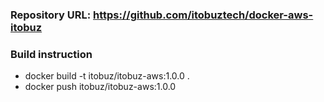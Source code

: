 ### Repository URL: https://github.com/itobuztech/docker-aws-itobuz

### Build instruction
- docker build -t itobuz/itobuz-aws:1.0.0 .
- docker push itobuz/itobuz-aws:1.0.0